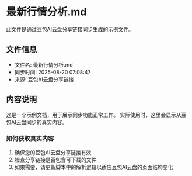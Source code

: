 # 最新行情分析.md

此文件是通过豆包AI云盘分享链接同步生成的示例文件。

## 文件信息
- 文件名: 最新行情分析.md
- 同步时间: 2025-08-20 07:08:47
- 来源: 豆包AI云盘分享链接

## 内容说明
这是一个示例文档，用于展示同步功能正常工作。
实际使用时，这里会显示从豆包AI云盘同步的真实内容。

### 如何获取真实内容
1. 确保您的豆包AI云盘分享链接有效
2. 检查分享链接是否包含可下载的文件
3. 如果需要，请更新脚本中的解析逻辑以适应豆包AI云盘的页面结构变化
